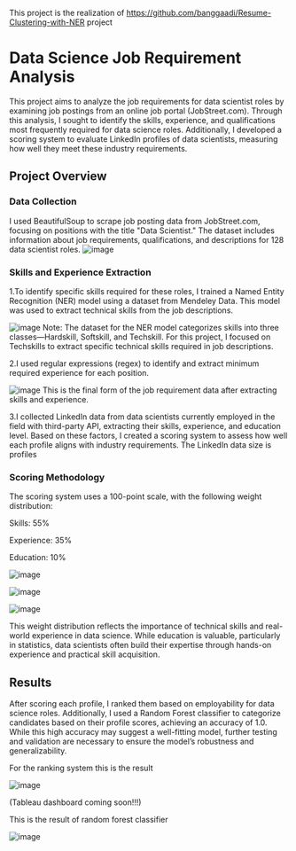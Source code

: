 This project is the realization of https://github.com/banggaadi/Resume-Clustering-with-NER project
# Data Science Job Requirement Analysis
This project aims to analyze the job requirements for data scientist roles by examining job postings from an online job portal (JobStreet.com). Through this analysis, I sought to identify the skills, experience, and qualifications most frequently required for data science roles. Additionally, I developed a scoring system to evaluate LinkedIn profiles of data scientists, measuring how well they meet these industry requirements.

## Project Overview
### Data Collection
I used BeautifulSoup to scrape job posting data from JobStreet.com, focusing on positions with the title "Data Scientist." The dataset includes information about job requirements, qualifications, and descriptions for 128 data scientist roles.
![image](https://github.com/user-attachments/assets/fb154db7-a043-42ea-a7c2-2984135508ce)


### Skills and Experience Extraction

1.To identify specific skills required for these roles, I trained a Named Entity Recognition (NER) model using a dataset from Mendeley Data. This model was used to extract technical skills from the job descriptions.

![image](https://github.com/user-attachments/assets/b5e9a217-55dd-423d-a4cd-282f3dcc56ed)
Note: The dataset for the NER model categorizes skills into three classes—Hardskill, Softskill, and Techskill. For this project, I focused on Techskills to extract specific technical skills required in job descriptions.

2.I used regular expressions (regex) to identify and extract minimum required experience for each position.

![image](https://github.com/user-attachments/assets/2513050d-997a-4004-aff2-5c53e1759405)
This is the final form of the job requirement data after extracting skills and experience.

3.I collected LinkedIn data from data scientists currently employed in the field with third-party API, extracting their skills, experience, and education level. Based on these factors, I created a scoring system to assess how well each profile aligns with industry requirements. The LinkedIn data size is profiles

### Scoring Methodology
The scoring system uses a 100-point scale, with the following weight distribution:

Skills: 55%

Experience: 35%

Education: 10%

![image](https://github.com/user-attachments/assets/5825be65-08a4-470d-b857-b349088d9c0f)

![image](https://github.com/user-attachments/assets/d9a42146-e95d-4c52-a193-99219a594473)

![image](https://github.com/user-attachments/assets/716c2439-d3ed-4ad2-9076-39ccadbb85a7)


This weight distribution reflects the importance of technical skills and real-world experience in data science. While education is valuable, particularly in statistics, data scientists often build their expertise through hands-on experience and practical skill acquisition.

## Results
After scoring each profile, I ranked them based on employability for data science roles. Additionally, I used a Random Forest classifier to categorize candidates based on their profile scores, achieving an accuracy of 1.0. While this high accuracy may suggest a well-fitting model, further testing and validation are necessary to ensure the model’s robustness and generalizability.

For the ranking system this is the result

![image](https://github.com/user-attachments/assets/5d8774ff-be0f-49a5-884c-884a864371a2)

(Tableau dashboard coming soon!!!)

This is the result of random forest classifier

![image](https://github.com/user-attachments/assets/29420944-adf0-4068-a0b9-60eef8f0ac0d)
